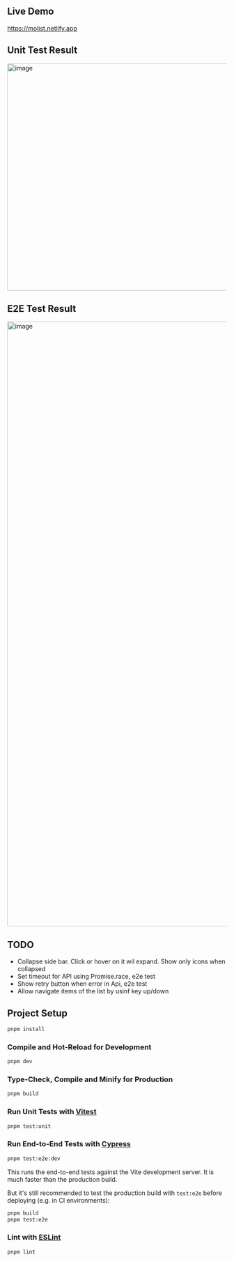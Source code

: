 ## Live Demo

https://molist.netlify.app

## Unit Test Result

<img width="521" alt="image" src="https://github.com/user-attachments/assets/bdedb17c-1c21-48a1-9381-9b6676fae4b4" />

## E2E Test Result

<img width="1387" alt="image" src="https://github.com/user-attachments/assets/c61ac37a-a7e4-4208-8f82-5028739bde50" />

## TODO

- Collapse side bar. Click or hover on it wil expand. Show only icons when collapsed
- Set timeout for API using Promise.race, e2e test
- Show retry button when error in Api, e2e test
- Allow navigate items of the list by usinf key up/down

## Project Setup

```sh
pnpm install
```

### Compile and Hot-Reload for Development

```sh
pnpm dev
```

### Type-Check, Compile and Minify for Production

```sh
pnpm build
```

### Run Unit Tests with [Vitest](https://vitest.dev/)

```sh
pnpm test:unit
```

### Run End-to-End Tests with [Cypress](https://www.cypress.io/)

```sh
pnpm test:e2e:dev
```

This runs the end-to-end tests against the Vite development server.
It is much faster than the production build.

But it's still recommended to test the production build with `test:e2e` before deploying (e.g. in CI environments):

```sh
pnpm build
pnpm test:e2e
```

### Lint with [ESLint](https://eslint.org/)

```sh
pnpm lint
```
